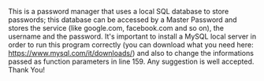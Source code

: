 This is a password manager that uses a local SQL database to store passwords; this database can be accessed by a Master Password and stores the service (like google.com, facebook.com and so on), the username and the password. It's important to install a MySQL local server in order to run this program correctly (you can download what you need here: https://www.mysql.com/it/downloads/) and also to change the informations passed as function parameters in line 159.
Any suggestion is well accepted. Thank You!
